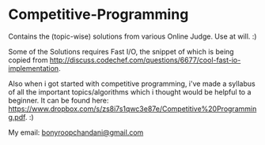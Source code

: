 Competitive-Programming
=======================

Contains the (topic-wise) solutions from various Online Judge. Use at will. :)

Some of the Solutions requires Fast I/O, the snippet of which is being copied from http://discuss.codechef.com/questions/6677/cool-fast-io-implementation.

Also when i got started with competitive programming, i've made a syllabus of all the important topics/algorithms which i thought would be helpful to a beginner. It can be found here: https://www.dropbox.com/s/zs8i7s1qwc3e87e/Competitive%20Programming.pdf.  :) 

My email: bonyroopchandani@gmail.com